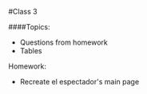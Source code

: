 #Class 3

####Topics: 

- Questions from homework
- Tables

Homework:
- Recreate el espectador's main page

 